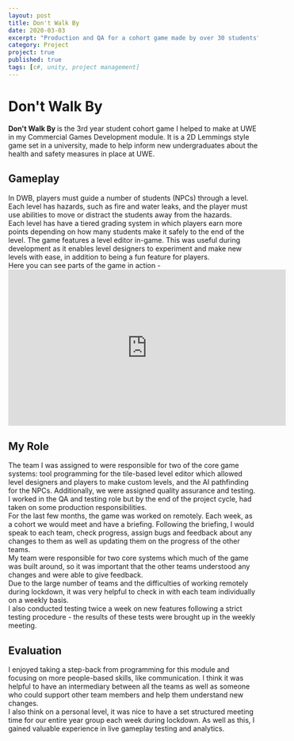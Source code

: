 ```yaml
---
layout: post
title: Don't Walk By
date: 2020-03-03
excerpt: "Production and QA for a cohort game made by over 30 students"
category: Project   
project: true
published: true
tags: [c#, unity, project management]
---
```


# Don't Walk By
<b>Don't Walk By </B> is the 3rd year student cohort game I helped to make at UWE in my Commercial Games Development module. It is a 2D Lemmings style game set in a university, made to help inform new undergraduates about the health and safety measures in place at UWE.

## Gameplay

In DWB, players must guide a number of students (NPCs) through a level. Each level has hazards, such as fire and water leaks, and the player must use abilities to move or distract the students away from the hazards.  <br>
Each level has have a tiered grading system in which players earn more points depending on how many students make it safely to the end of the level.
The game features a level editor in-game. This was useful during development as it enables level designers to experiment and make new levels with ease, in addition to being a fun feature for players.
<br>Here you can see parts of the game in action - <iframe width="560" height="315" src="https://www.youtube.com/watch?v=V5E-yYIlfPo" frameborder="0"> </iframe>

## My Role

The team I was assigned to were responsible for two of the core game systems: tool programming for the tile-based level editor which allowed level designers and players to make custom levels, and the AI pathfinding for the NPCs. Additionally, we were assigned quality assurance and testing. <br>
I worked in the QA and testing role but by the end of the project cycle, had taken on some production responsibilities. 
<br>For the last few months, the game was worked on remotely. Each week, as a cohort we would meet and have a briefing. Following the briefing, I would speak to each team, check progress, assign bugs and feedback about any changes to them as well as updating them on the progress of the other teams. <br>
My team were responsible for two core systems which much of the game was built around, so it was important that the other teams understood any changes and were able to give feedback. <br>
Due to the large number of teams and the difficulties of working remotely during lockdown, it was very helpful to check in with each team individually on a weekly basis. <br>
I also conducted testing twice a week on new features following a strict testing procedure - the results of these tests were brought up in the weekly meeting.

## Evaluation

I enjoyed taking a step-back from programming for this module and focusing on more people-based skills, like communication. I think it was helpful to have an intermediary between all the teams as well as someone who could support other team members and help them understand new changes. <br>I also think on a personal level, it was nice to have a set structured meeting time for our entire year group each week during lockdown. As well as this, I gained valuable experience in live gameplay testing and analytics.